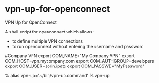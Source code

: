 # vpn-up-for-openconnect
VPN Up for OpenConnect

<!-- Features -->

A shell script for openconnect which allows:
- to define multiple VPN connections
- to run openconnect without entering the username and password

<!-- Sample configuration section -->

#Company VPN
export COM_NAME="My Company VPN"
export COM_HOST=vpn.mycompany.com
export COM_AUTHGROUP=developers
export COM_USER=sorin.ipate
export COM_PASSWD="MyPassword"

<!-- Run VPN Up -->

% alias vpn-up='~/bin/vpn-up.command'
% vpn-up